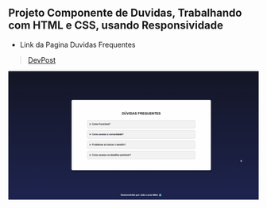## Projeto Componente de Duvidas, Trabalhando com HTML e CSS, usando Responsividade

* Link da Pagina Duvidas Frequentes
> <a href="jlms-componente-duvidas">DevPost</a>

<img src="../componenteDuvidasFrequentes/componente-duvidas.gif" width="768">